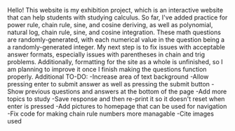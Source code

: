 Hello! This website is my exhibition project, which is an interactive website that can help students with studying calculus. So far, I've added practice for power rule, chain rule, sine, and cosine deriving, as well as polynomial, natural log, chain rule, sine, and cosine integration. These math questions are randomly-generated, with each numerical value in the question being a a randomly-generated integer. My next step is to fix issues with acceptable answer formats, especially issues with parentheses in chain and trig problems. Additionally, formatting for the site as a whole is unfinished, so I am planning to improve it once I finish making the questions function properly.
Additional TO-DO:
-Increase area of text background
-Allow pressing enter to submit answer as well as pressing the submit button
-Show previous questions and answers at the bottom of the page
-Add more topics to study
-Save response and then re-print it so it doesn't reset when enter is pressed
-Add pictures to homepage that can be used for navigation
-Fix code for making chain rule numbers more managable
-Cite images used